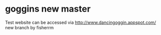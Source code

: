 goggins new master
=======
Test website can be accessed via http://www.dancingoggin.appspot.com/
new branch by fisherrm
